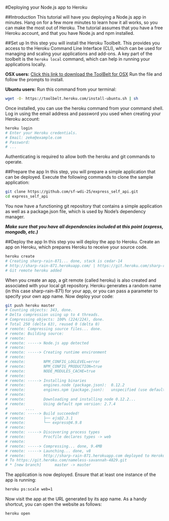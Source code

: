 #Deploying your Node.js app to Heroku

##Introduction
This tutorial will have you deploying a Node.js app in minutes.
Hang on for a few more minutes to learn how it all works, so you can make the most out of Heroku.
The tutorial assumes that you have a free Heroku account, and that you have Node.js and npm installed.

##Set up
In this step you will install the Heroku Toolbelt. This provides you access to the Heroku Command Line Interface (CLI), which can be used for managing and scaling your applications and add-ons. A key part of the toolbelt is the `heroku local` command, which can help in running your applications locally.

**OSX users:**
<a href="https://toolbelt.heroku.com/download/osx">Click this link to download the ToolBelt for OSX</a>  Run the file and follow the prompts to install.

**Ubuntu users:** Run this command from your terminal:
```bash
wget -O- https://toolbelt.heroku.com/install-ubuntu.sh | sh
```

Once installed, you can use the heroku command from your command shell.
Log in using the email address and password you used when creating your Heroku account:

```bash
heroku login
# Enter your Heroku credentials.
# Email: zeke@example.com
# Password:
# ...
```

Authenticating is required to allow both the heroku and git commands to operate.

##Prepare the app
In this step, you will prepare a simple application that can be deployed.
Execute the following commands to clone the sample application:

```bash
git clone https://github.com/sf-wdi-25/express_self_api.git
cd express_self_api
```

You now have a functioning git repository that contains a simple application as well as a package.json file, which is used by Node’s dependency manager.  

***Make sure that you have all dependencies included at this point (express, mongodb, etc.)***

##Deploy the app
In this step you will deploy the app to Heroku.
Create an app on Heroku, which prepares Heroku to receive your source code.

```bash
heroku create
# Creating sharp-rain-871... done, stack is cedar-14
# http://sharp-rain-871.herokuapp.com/ | https://git.heroku.com/sharp-rain-871.git
# Git remote heroku added
```

When you create an app, a git remote (called heroku) is also created and associated with your local git repository.
Heroku generates a random name (in this case sharp-rain-871) for your app, or you can pass a parameter to specify your own app name.
Now deploy your code:

```bash
git push heroku master
# Counting objects: 343, done.
# Delta compression using up to 4 threads.
# Compressing objects: 100% (224/224), done.
# Total 250 (delta 63), reused 0 (delta 0)
# remote: Compressing source files... done.
# remote: Building source:
# remote:
# remote: -----> Node.js app detected
# remote:
# remote: -----> Creating runtime environment
# remote:
# remote:        NPM_CONFIG_LOGLEVEL=error
# remote:        NPM_CONFIG_PRODUCTION=true
# remote:        NODE_MODULES_CACHE=true
# remote:
# remote: -----> Installing binaries
# remote:        engines.node (package.json):  0.12.2
# remote:        engines.npm (package.json):   unspecified (use default)
# remote:
# remote:        Downloading and installing node 0.12.2...
# remote:        Using default npm version: 2.7.4
#        ....
# remote: -----> Build succeeded!
# remote:        ├── ejs@2.3.1
# remote:        └── express@4.9.8
# remote:
# remote: -----> Discovering process types
# remote:        Procfile declares types -> web
# remote:
# remote: -----> Compressing... done, 9.4MB
# remote: -----> Launching... done, v8
# remote:        http://sharp-rain-871.herokuapp.com deployed to Heroku
# To https://git.heroku.com/nameless-savannah-4829.git
# * [new branch]      master -> master
```

The application is now deployed. Ensure that at least one instance of the app is running:

```bash
heroku ps:scale web=1
```

Now visit the app at the URL generated by its app name. As a handy shortcut, you can open the website as follows:

```bash
heroku open
```
